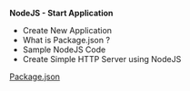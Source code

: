 **NodeJS - Start Application**

* Create New Application
* What is Package.json ?
* Sample NodeJS Code
* Create Simple HTTP Server using NodeJS


[Package.json]()
